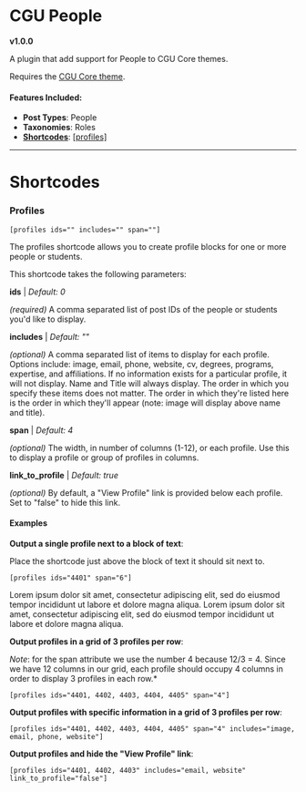 # CGU People

**v1.0.0**

A plugin that add support for People to CGU Core themes.

Requires the [CGU Core theme](https://github.com/ObjectiveSubject/cgu-core).

#### Features Included:

- **Post Types**: People
- **Taxonomies**: Roles
- **[Shortcodes](#shortcodes)**: [[profiles]](#profiles)

---

# Shortcodes

### Profiles

`[profiles ids="" includes="" span=""]`

The profiles shortcode allows you to create profile blocks for one or more people or students.

This shortcode takes the following parameters:

**ids** | *Default: 0*

*(required)* A comma separated list of post IDs of the people or students you'd like to display.

**includes** | *Default: ""*

*(optional)* A comma separated list of items to display for each profile. Options include: image, email, phone, website, cv, degrees, programs, expertise, and affiliations. If no information exists for a particular profile, it will not display. Name and Title will always display. The order in which you specify these items does not matter. The order in which they're listed here is the order in which they'll appear (note: image will display above name and title).

**span** | *Default: 4*

*(optional)* The width, in number of columns (1-12), or each profile. Use this to display a profile or group of profiles in columns.

**link_to_profile** | *Default: true*

*(optional)* By default, a "View Profile" link is provided below each profile. Set to "false" to hide this link.

#### Examples

**Output a single profile next to a block of text**:

Place the shortcode just above the block of text it should sit next to.

`[profiles ids="4401" span="6"]`

Lorem ipsum dolor sit amet, consectetur adipiscing elit, sed do eiusmod tempor incididunt ut labore et dolore magna aliqua. Lorem ipsum dolor sit amet, consectetur adipiscing elit, sed do eiusmod tempor incididunt ut labore et dolore magna aliqua.

**Output profiles in a grid of 3 profiles per row**:

*Note*: for the span attribute we use the number 4 because 12/3 = 4. Since we have 12 columns in our grid, each profile should occupy 4 columns in order to display 3 profiles in each row.*

`[profiles ids="4401, 4402, 4403, 4404, 4405" span="4"]`

**Output profiles with specific information in a grid of 3 profiles per row**:

`[profiles ids="4401, 4402, 4403, 4404, 4405" span="4" includes="image, email, phone, website"]`

**Output profiles and hide the "View Profile" link**:

`[profiles ids="4401, 4402, 4403" includes="email, website" link_to_profile="false"]`
